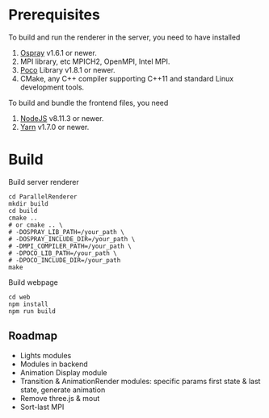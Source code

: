 # Prerequisites
To build and run the renderer in the server, you need to have installed
1. [Ospray](http://www.ospray.org) v1.6.1 or newer.
2. MPI library, etc MPICH2, OpenMPI, Intel MPI.
3. [Poco](https://pocoproject.org/) Library v1.8.1 or newer.
4. CMake, any C++ compiler supporting C++11 and standard Linux development tools.

To build and bundle the frontend files, you need
1. [NodeJS](https://nodejs.org/) v8.11.3 or newer.
2. [Yarn](https://yarnpkg.com) v1.7.0 or newer.

# Build
Build server renderer
``` shell
cd ParallelRenderer
mkdir build
cd build
cmake ..
# or cmake .. \
# -DOSPRAY_LIB_PATH=/your_path \
# -DOSPRAY_INCLUDE_DIR=/your_path \
# -DMPI_COMPILER_PATH=/your_path \
# -DPOCO_LIB_PATH=/your_path \
# -DPOCO_INCLUDE_DIR=/your_path
make
```

Build webpage
``` shell
cd web
npm install
npm run build
```

## Roadmap
- Lights modules
- Modules in backend
- Animation Display module
- Transition & AnimationRender modules: specific params first state & last state, generate animation
- Remove three.js & mout
- Sort-last MPI
